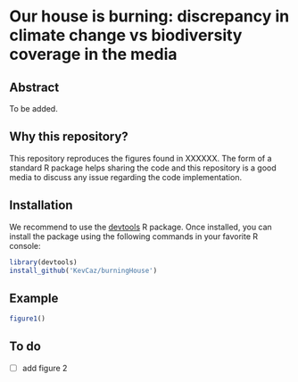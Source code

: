 # Our house is burning: discrepancy in climate change vs biodiversity coverage in the media


## Abstract

To be added.



## Why this repository?

This repository reproduces the figures found in XXXXXX.
The form of a standard R package helps sharing the code and this repository
is a good media to discuss any issue regarding the code implementation.


## Installation

We recommend to use the [devtools](https://cran.r-project.org/web/packages/devtools/index.html)
R package. Once installed, you can install the package using the following
commands in your favorite R console:

```r
library(devtools)
install_github('KevCaz/burningHouse')
```

## Example

```r
figure1()
```


## To do

- [ ] add figure 2

